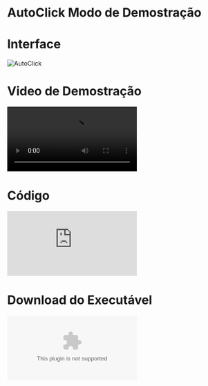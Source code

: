 # AutoClick Modo de Demostração

# Interface
![AutoClick](https://user-images.githubusercontent.com/87013843/158858372-c024fbe5-30eb-4f79-a25d-c9dc83298663.png)

# Video de Demostração
![Click Aqui para baixar um video de Demostração](https://raw.githubusercontent.com/GeovaneDev/Programa/main/AutoClick%20Demostra%C3%A7%C3%A3o.wmv)

# Código
![Click Aqui para ver o Código do Programa](https://github.com/GeovaneDev/Programa/blob/main/AutoClick.cpp)

# Download do Executável
![Click Aqui para baixar o Executável](https://raw.githubusercontent.com/GeovaneDev/Programa/main/AutoClick.exe)
